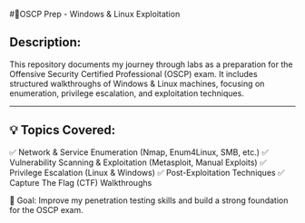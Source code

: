 #🚀OSCP Prep - Windows & Linux Exploitation



## Description:
This repository documents my journey through labs as a preparation for the Offensive Security Certified Professional (OSCP) exam. It includes structured walkthroughs of Windows & Linux machines, focusing on enumeration, privilege escalation, and exploitation techniques.

---

## 💡 Topics Covered:
✅ Network & Service Enumeration (Nmap, Enum4Linux, SMB, etc.)
✅ Vulnerability Scanning & Exploitation (Metasploit, Manual Exploits)
✅ Privilege Escalation (Linux & Windows)
✅ Post-Exploitation Techniques
✅ Capture The Flag (CTF) Walkthroughs

🔗 Goal: Improve my penetration testing skills and build a strong foundation for the OSCP exam.
